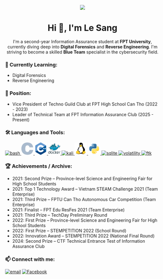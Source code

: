 <p align="center">
  <img src="https://camo.githubusercontent.com/014f90cd624f266fe9866f1cbc4e1d36f9582344c005c9be4fe628b042a2ac60/68747470733a2f2f6d656469612e67697068792e636f6d2f6d656469612f77695459314a4d4236787655556a755052482f67697068792e676966" width="50%" />
</p>

<h1 align="center">Hi 👋, I'm Le Sang</h1>

<p align="center">
  I'm a second-year Information Assurance student at <strong>FPT University</strong>, currently diving deep into <strong>Digital Forensics</strong> and <strong>Reverse Engineering</strong>.
  I'm striving to become a skilled <strong>Blue Team</strong> specialist in the cybersecurity field.
</p>

<h3 align="left">🌱 Currently Learning:</h3>
<ul>
  <li>Digital Forensics</li>
  <li>Reverse Engineering</li>
</ul>

<h3 align="left">💼 Position:</h3>
<ul>
  <li>Vice President of Techno Guild Club at FPT High School Can Tho (2022 - 2023)</li>
  <li>Leader of Technical Team at FPT Information Assurance Club (2025 - Present)</li>
</ul>

<h3 align="left">🛠 Languages and Tools:</h3>
<p align="left">
  <a href="https://www.gnu.org/software/bash/" target="_blank" rel="noreferrer">
    <img src="https://www.vectorlogo.zone/logos/gnu_bash/gnu_bash-icon.svg" alt="bash" width="40" height="40"/>
  </a>
  <a href="https://www.cprogramming.com/" target="_blank" rel="noreferrer">
    <img src="https://raw.githubusercontent.com/devicons/devicon/master/icons/c/c-original.svg" alt="c" width="40" height="40"/>
  </a>
  <a href="https://www.w3schools.com/cpp/" target="_blank" rel="noreferrer">
    <img src="https://raw.githubusercontent.com/devicons/devicon/master/icons/cplusplus/cplusplus-original.svg" alt="cplusplus" width="40" height="40"/>
  </a>
  <a href="https://www.docker.com/" target="_blank" rel="noreferrer">
    <img src="https://raw.githubusercontent.com/devicons/devicon/master/icons/docker/docker-original-wordmark.svg" alt="docker" width="40" height="40"/>
  </a>
  <a href="https://www.kali.org/" target="_blank" rel="noreferrer">
    <img src="https://upload.wikimedia.org/wikipedia/commons/thumb/2/2b/Kali-dragon-icon.svg/1200px-Kali-dragon-icon.svg.png" alt="kali" width="40" height="40"/>
  </a>
  <a href="https://www.linux.org/" target="_blank" rel="noreferrer">
    <img src="https://raw.githubusercontent.com/devicons/devicon/master/icons/linux/linux-original.svg" alt="linux" width="40" height="40"/>
  </a>
  <a href="https://www.python.org" target="_blank" rel="noreferrer">
    <img src="https://raw.githubusercontent.com/devicons/devicon/master/icons/python/python-original.svg" alt="python" width="40" height="40"/>
  </a>
  <a href="https://www.sqlite.org/" target="_blank" rel="noreferrer">
    <img src="https://www.vectorlogo.zone/logos/sqlite/sqlite-icon.svg" alt="sqlite" width="40" height="40"/>
  </a>
  <a href="https://volatilityfoundation.org/" target="_blank" rel="noreferrer">
    <img src="https://volatilityfoundation.org/wp-content/uploads/2023/11/IMG_6307.png" alt="volatility" width="40" height="40"/>
  </a>
  <a href="https://www.exterro.com/digital-forensics-software/ftk-imager" target="_blank" rel="noreferrer">
    <img src="https://img.informer.com/icons/png/128/3555/3555359.png" alt="ftk" width="40" height="40"/>
  </a>
</p>

<h3 align="left">🏆 Achievements / Archive:</h3>
<ul>
  <li>2021: Second Prize – Province-level Science and Engineering Fair for High School Students</li>
  <li>2021: Top 1 Technology Award – Vietnam STEAM Challenge 2021 (Team Enterprise)</li>
  <li>2021: Third Prize – FPTU Can Tho Autonomous Car Competition (Team Enterprise)</li>
  <li>2021: Finalist – FPT Edu ResFes 2021 (Team Enterprise)</li>
  <li>2021: Third Prize – TechDay Preliminary Round</li>
  <li>2022: First Prize – Province-level Science and Engineering Fair for High School Students</li>
  <li>2022: First Prize – STEMPETITION 2022 (School Round)</li>
  <li>2022: Innovation Award – STEMPETITION 2022 (National Final Round)</li>
  <li>2024: Second Prize – CTF Technical Entrance Test of Information Assurance Club</li>
</ul>

<h3 align="left">📫 Connect with me:</h3>
<p align="left">
  <a href="mailto:sanglfu23@gmail.com"><img src="https://cdn-icons-png.flaticon.com/512/732/732200.png" alt="email" height="30" width="30"/></a>
  <a href="https://www.facebook.com/GnasEel.23/" target="_blank"><img src="https://cdn-icons-png.flaticon.com/512/733/733547.png" alt="Facebook" height="30" width="30"/></a>
</p>
